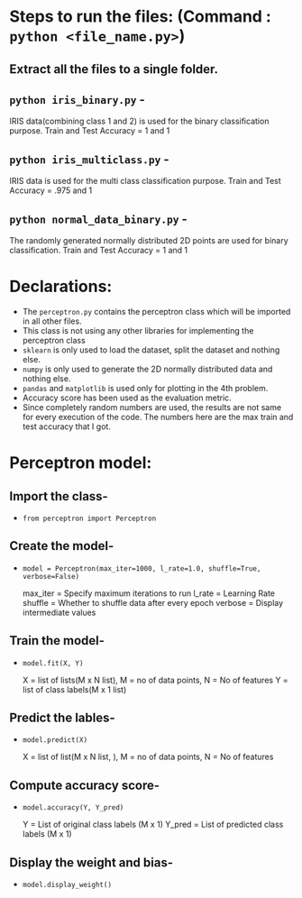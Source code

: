 # Steps to run the files: (Command : `python <file_name.py>`)

## Extract all the files to a single folder.
## `python iris_binary.py` - 
IRIS data(combining class 1 and 2) is used for the binary classification purpose.
Train and Test Accuracy = 1 and 1
## `python iris_multiclass.py` - 
IRIS data is used for the multi class classification purpose.
Train and Test Accuracy = .975 and 1
## `python normal_data_binary.py` - 
The randomly generated normally distributed 2D points are used for binary classification.
Train and Test Accuracy = 1 and 1


# Declarations:

* The `perceptron.py` contains the perceptron class which will be imported in all other files.
* This class is not using any other libraries for implementing the perceptron class
* `sklearn` is only used to load the dataset, split the dataset and nothing else.
* `numpy` is only used to generate the 2D normally distributed data and nothing else.
* `pandas` and `matplotlib` is used only for plotting in the 4th problem.
* Accuracy score has been used as the evaluation metric.
* Since completely random numbers are used, the results are not same for every execution of the code. The numbers here are the max train and test accuracy that I got.


# Perceptron model:
## Import the class-
* `from perceptron import Perceptron`
    
## Create the model-
* `model = Perceptron(max_iter=1000, l_rate=1.0, shuffle=True, verbose=False)`
    
    max_iter = Specify maximum iterations to run
    l_rate = Learning Rate
    shuffle = Whether to shuffle data after every epoch
    verbose = Display intermediate values
    
## Train the model-
* `model.fit(X, Y)`
    
    X = list of lists(M x N list), M = no of data points, N = No of features
    Y = list of class labels(M x 1 list)
    
## Predict the lables-
* `model.predict(X)`
            
     X = list of list(M x N list, ), M = no of data points, N = No of features
    
## Compute accuracy score-
* `model.accuracy(Y, Y_pred)`
           
    Y = List of original class labels (M x 1)
    Y_pred = List of predicted class labels (M x 1)
    
## Display the weight and bias-
* `model.display_weight()`


